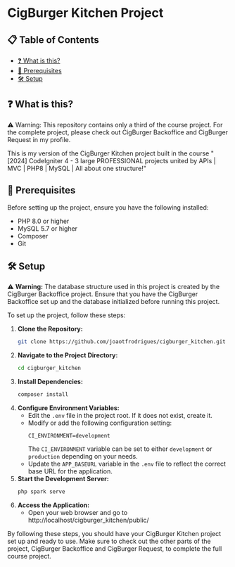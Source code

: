 # CigBurger Kitchen Project

## 📋 Table of Contents
- [❓ What is this?](#-what-is-this)
- [🚀 Prerequisites](#-prerequisites)
- [🛠️ Setup](#️-setup)

## ❓ What is this?

⚠️ Warning: This repository contains only a third of the course project. For the complete project, please check out CigBurger Backoffice and CigBurger Request in my profile.

This is my version of the CigBurger Kitchen project built in the course "[2024] CodeIgniter 4 - 3 large PROFESSIONAL projects united by APIs | MVC | PHP8 | MySQL | All about one structure!"

## 🚀 Prerequisites
Before setting up the project, ensure you have the following installed:
- PHP 8.0 or higher
- MySQL 5.7 or higher
- Composer
- Git

## 🛠️ Setup

⚠️ **Warning:** The database structure used in this project is created by the CigBurger Backoffice project. Ensure that you have the CigBurger Backoffice set up and the database initialized before running this project.

To set up the project, follow these steps:

1. **Clone the Repository:**
   ```bash
   git clone https://github.com/joaotfrodrigues/cigburger_kitchen.git
2. **Navigate to the Project Directory:**
    ```bash
    cd cigburger_kitchen
3. **Install Dependencies:**
    ```bash
    composer install
4. **Configure Environment Variables:**
    - Edit the `.env` file in the project root. If it does not exist, create it.
    - Modify or add the following configuration setting:
        ```dotenv
        CI_ENVIRONMENT=development
        ```
      The `CI_ENVIRONMENT` variable can be set to either `development` or `production` depending on your needs.
    - Update the `APP_BASEURL` variable in the `.env` file to reflect the correct base URL for the application.
5. **Start the Development Server:**
    ```bash
    php spark serve
6. **Access the Application:**
    - Open your web browser and go to http://localhost/cigburger_kitchen/public/

By following these steps, you should have your CigBurger Kitchen project set up and ready to use. Make sure to check out the other parts of the project, CigBurger Backoffice and CigBurger Request, to complete the full course project.